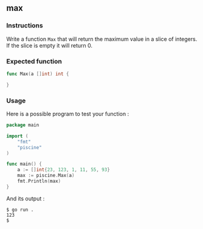 ## max

### Instructions

Write a function `Max` that will return the maximum value in a slice of integers. If the slice is empty it will return 0.

### Expected function

```go
func Max(a []int) int {

}
```

### Usage

Here is a possible program to test your function :

```go
package main

import (
	"fmt"
	"piscine"
)

func main() {
	a := []int{23, 123, 1, 11, 55, 93}
	max := piscine.Max(a)
	fmt.Println(max)
}
```

And its output :

```console
$ go run .
123
$
```